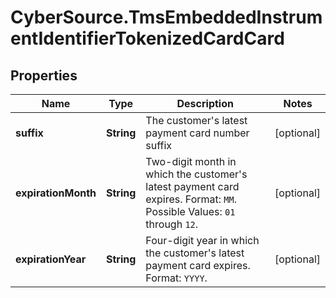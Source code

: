 # CyberSource.TmsEmbeddedInstrumentIdentifierTokenizedCardCard

## Properties
Name | Type | Description | Notes
------------ | ------------- | ------------- | -------------
**suffix** | **String** | The customer's latest payment card number suffix  | [optional] 
**expirationMonth** | **String** |  Two-digit month in which the customer's latest payment card expires.  Format: `MM`.  Possible Values: `01` through `12`.  | [optional] 
**expirationYear** | **String** | Four-digit year in which the customer's latest payment card expires.  Format: `YYYY`.  | [optional] 


